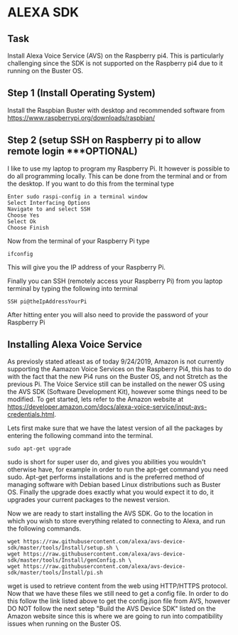 # ALEXA SDK #

## Task
Install Alexa Voice Service (AVS) on the Raspberry pi4.  This is particularly challenging since the 
SDK is not supported on the Raspberry pi4 due to it running on the Buster OS.

## Step 1 (Install Operating System)
Install the Raspbian Buster with desktop and recommended software from 
https://www.raspberrypi.org/downloads/raspbian/

## Step 2 (setup SSH on Raspberry pi to allow remote login ***OPTIONAL)
I like to use my laptop to program my Raspberry Pi.  It however is possible to 
do all programming locally.  This can be done from the terminal and or from the desktop.  If you want to do this from the terminal type

```
Enter sudo raspi-config in a terminal window
Select Interfacing Options
Navigate to and select SSH
Choose Yes
Select Ok
Choose Finish
```

Now from the terminal of your Raspberry Pi type
```
ifconfig
```
This will give you the IP address of your Raspberry Pi.

Finally you can SSH (remotely access your Raspberry Pi) from you laptop terminal by typing the following into terminal
```
SSH pi@theIpAddressYourPi
```
After hitting enter you will also need to provide the password of your Raspberry Pi

## Installing Alexa Voice Service
As previosly stated atleast as of today 9/24/2019, Amazon is not currently supporting the Aamazon Voice Services on the Raspberry Pi4, this has to do with the fact that 
the new Pi4 runs on the Buster OS, and not Stretch as the previous Pi.  The Voice Service still can be installed on the newer OS using the AVS SDK (Software Development Kit), however
some things need to be modified.  To get started, lets refer to the Amazon website at https://developer.amazon.com/docs/alexa-voice-service/input-avs-credentials.html.

Lets first make sure that we have the latest version of all the packages by entering the following command into the terminal. 
```
sudo apt-get upgrade
```
sudo is short for super user do, and gives you abilities you wouldn't otherwise have, for example in order to run the apt-get command you need sudo.  Apt-get performs installations and is the preferred method of managing software with Debian based Linux distributions such as Buster OS.  Finally the upgrade does exactly what you would expect it to do, it upgrades your current packages to the newest version.

Now we are ready to start installing the AVS SDK. Go to the location in which you wish to store everything related to connecting to Alexa, and  run the following commands.
```
wget https://raw.githubusercontent.com/alexa/avs-device-sdk/master/tools/Install/setup.sh \
wget https://raw.githubusercontent.com/alexa/avs-device-sdk/master/tools/Install/genConfig.sh \
wget https://raw.githubusercontent.com/alexa/avs-device-sdk/master/tools/Install/pi.sh
```
wget is used to retrieve content from the web using HTTP/HTTPS protocol.  Now that we have these files we still need to get a config file.  In order to do this follow the link 
listed above to get the config.json file from AVS, however DO NOT follow the next setep "Build the AVS Device SDK" listed on the Amazon website since this is where we are going to run into compatibility issues when running on the Buster OS. 
